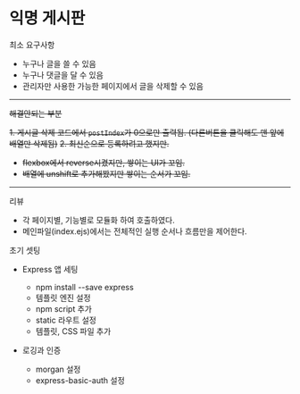 # 익명 게시판 

최소 요구사항
- 누구나 글을 쓸 수 있음
- 누구나 댓글을 달 수 있음
- 관리자만 사용한 가능한 페이지에서 글을 삭제할 수 있음

<hr>

~~해결안되는 부분~~

~~1. 게시글 삭제 코드에서 `postIndex`가 0으로만 출력됨. (다른버튼을 클릭해도 맨 앞에 배열만 삭제됨)~~
~~2. 최신순으로 등록하려고 했지만.~~
  - ~~flexbox에서 reverse시켰지만, 쌓이는 UI가 꼬임.~~
  - ~~배열에 unshift로 추가해봤지만 쌓이는 순서가 꼬임.~~

<hr>

리뷰
- 각 페이지별, 기능별로 모듈화 하여 호출하였다.
- 메인파일(index.ejs)에서는 전체적인 실행 순서나 흐름만을 제어한다.

초기 셋팅
- Express 앱 세팅
  - npm install --save express
  - 템플릿 엔진 설정
  - npm script 추가
  - static 라우트 설정
  - 템플릿, CSS 파일 추가

- 로깅과 인증
  - morgan 설정
  - express-basic-auth 설정